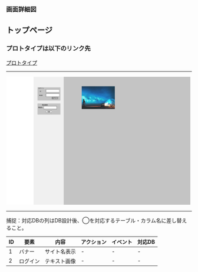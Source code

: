 ### 画面詳細図
## トップページ
### プロトタイプは以下のリンク先
[プロトタイプ](https://www.figma.com/file/c1gfjan5MAbjdh2eJg9KOi/Untitled?node-id=6%3A44)
*****
<img src="../img/toppage.png" width="500">

*****
捕捉：対応DBの列はDB設計後、◯を対応するテーブル・カラム名に差し替えること。

| ID | 要素 | 内容 | アクション | イベント | 対応DB |
|----|-----|-----|-----------|---------|-------|
|1   |バナー|サイト名表示|-     |-        |-      |
|2   |ログイン|テキスト画像|-    |-        |-     |
